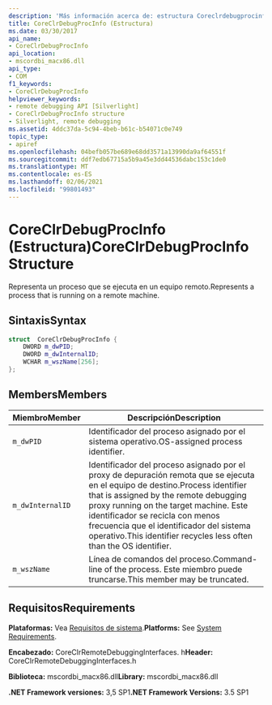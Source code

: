```yaml
---
description: 'Más información acerca de: estructura Coreclrdebugprocinfo ('
title: CoreClrDebugProcInfo (Estructura)
ms.date: 03/30/2017
api_name:
- CoreClrDebugProcInfo
api_location:
- mscordbi_macx86.dll
api_type:
- COM
f1_keywords:
- CoreClrDebugProcInfo
helpviewer_keywords:
- remote debugging API [Silverlight]
- CoreClrDebugProcInfo structure
- Silverlight, remote debugging
ms.assetid: 4ddc37da-5c94-4beb-b61c-b54071c0e749
topic_type:
- apiref
ms.openlocfilehash: 04befb057be689e68dd3571a13990da9af64551f
ms.sourcegitcommit: ddf7edb67715a5b9a45e3dd44536dabc153c1de0
ms.translationtype: MT
ms.contentlocale: es-ES
ms.lasthandoff: 02/06/2021
ms.locfileid: "99801493"
---
```

# <a name="coreclrdebugprocinfo-structure"></a><span data-ttu-id="67295-103">CoreClrDebugProcInfo (Estructura)</span><span class="sxs-lookup"><span data-stu-id="67295-103">CoreClrDebugProcInfo Structure</span></span>

<span data-ttu-id="67295-104">Representa un proceso que se ejecuta en un equipo remoto.</span><span class="sxs-lookup"><span data-stu-id="67295-104">Represents a process that is running on a remote machine.</span></span>  
  
## <a name="syntax"></a><span data-ttu-id="67295-105">Sintaxis</span><span class="sxs-lookup"><span data-stu-id="67295-105">Syntax</span></span>  
  
```cpp  
struct  CoreClrDebugProcInfo {  
    DWORD m_dwPID;  
    DWORD m_dwInternalID;  
    WCHAR m_wszName[256];  
};  
```  
  
## <a name="members"></a><span data-ttu-id="67295-106">Members</span><span class="sxs-lookup"><span data-stu-id="67295-106">Members</span></span>  
  
|<span data-ttu-id="67295-107">Miembro</span><span class="sxs-lookup"><span data-stu-id="67295-107">Member</span></span>|<span data-ttu-id="67295-108">Descripción</span><span class="sxs-lookup"><span data-stu-id="67295-108">Description</span></span>|  
|------------|-----------------|  
|`m_dwPID`|<span data-ttu-id="67295-109">Identificador del proceso asignado por el sistema operativo.</span><span class="sxs-lookup"><span data-stu-id="67295-109">OS-assigned process identifier.</span></span>|  
|`m_dwInternalID`|<span data-ttu-id="67295-110">Identificador del proceso asignado por el proxy de depuración remota que se ejecuta en el equipo de destino.</span><span class="sxs-lookup"><span data-stu-id="67295-110">Process identifier that is assigned by the remote debugging proxy running on the target machine.</span></span> <span data-ttu-id="67295-111">Este identificador se recicla con menos frecuencia que el identificador del sistema operativo.</span><span class="sxs-lookup"><span data-stu-id="67295-111">This identifier recycles less often than the OS identifier.</span></span>|  
|`m_wszName`|<span data-ttu-id="67295-112">Línea de comandos del proceso.</span><span class="sxs-lookup"><span data-stu-id="67295-112">Command-line of the process.</span></span> <span data-ttu-id="67295-113">Este miembro puede truncarse.</span><span class="sxs-lookup"><span data-stu-id="67295-113">This member may be truncated.</span></span>|  
  
## <a name="requirements"></a><span data-ttu-id="67295-114">Requisitos</span><span class="sxs-lookup"><span data-stu-id="67295-114">Requirements</span></span>  

 <span data-ttu-id="67295-115">**Plataformas:** Vea [Requisitos de sistema](../../get-started/system-requirements.md).</span><span class="sxs-lookup"><span data-stu-id="67295-115">**Platforms:** See [System Requirements](../../get-started/system-requirements.md).</span></span>  
  
 <span data-ttu-id="67295-116">**Encabezado:** CoreClrRemoteDebuggingInterfaces. h</span><span class="sxs-lookup"><span data-stu-id="67295-116">**Header:** CoreClrRemoteDebuggingInterfaces.h</span></span>  
  
 <span data-ttu-id="67295-117">**Biblioteca:** mscordbi_macx86.dll</span><span class="sxs-lookup"><span data-stu-id="67295-117">**Library:** mscordbi_macx86.dll</span></span>  
  
 <span data-ttu-id="67295-118">**.NET Framework versiones:** 3,5 SP1</span><span class="sxs-lookup"><span data-stu-id="67295-118">**.NET Framework Versions:** 3.5 SP1</span></span>
